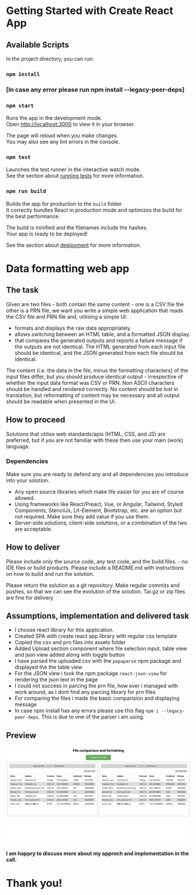 # Getting Started with Create React App

## Available Scripts

In the project directory, you can run:

### `npm install`

### [In case any error please run npm install --legacy-peer-deps]

### `npm start`

Runs the app in the development mode.\
Open [http://localhost:3000](http://localhost:3000) to view it in your browser.

The page will reload when you make changes.\
You may also see any lint errors in the console.

### `npm test`

Launches the test runner in the interactive watch mode.\
See the section about [running tests](https://facebook.github.io/create-react-app/docs/running-tests) for more information.

### `npm run build`

Builds the app for production to the `build` folder.\
It correctly bundles React in production mode and optimizes the build for the best performance.

The build is minified and the filenames include the hashes.\
Your app is ready to be deployed!

See the section about [deployment](https://facebook.github.io/create-react-app/docs/deployment) for more information.

# Data formatting web app

## The task

Given are two files - both contain the same content - one is a CSV file the other is a PRN file,
we want you write a simple web application that reads the CSV file and PRN file and, utilising
a simple UI:

- formats and displays the raw data appropriately.
- allows switching between an HTML table, and a formatted JSON display.
- that compares the generated outputs and reports a failure message if the outputs are not identical. The HTML generated from each input file should be identical, and the JSON generated from each file should be identical.

The content (i.e. the data in the file, minus the formatting characters) of the input files
differ, but you should produce identical output - irrespective of whether the input data format was CSV or PRN.
Non ASCII characters should be handled and rendered correctly.
No content should be lost in translation, but reformatting of content may be necessary
and all output should be readable when presented in the UI.

## How to proceed

Solutions that utilise web standards/apis (HTML, CSS, and JS) are preferred, but if you are not familiar
with these then use your main (work) language.

### Dependencies

Make sure you are ready to defend any and all dependencies you introduce into your solution.

- Any open source libraries which make life easier for you are of course allowed.
- Using frameworks like React/Preact, Vue, or Angular, Tailwind, Styled Components, StencilJs, Lit-Element, Bootstrap, etc. are an option but not required. Make sure they add value if you use them.
- Server-side solutions, client-side solutions, or a combination of the two are acceptable.

## How to deliver

Please include only the source code, any test code, and the build files. - no IDE files or build products.
Please include a README.md with instructions on how to build and run the solution.

Please return the solution as a git repository. Make regular commits and pushes, so that we can see the evolution of the solution. Tar.gz or zip files are fine for delivery

## Assumptions, implementation and delivered task

- I choose react library for this application.
- Created SPA with create react app library with regular css template
- Copied the csv and prn files into assets folder
- Added Upload section component where file selection input, table view and json view added along with toggle button
- I have parsed the uploaded csv with the `papaparse` npm package and displayed the the table view
- For the JSON view i took the npm package `react-json-view` for rendering the json text in the page
- I could not success in parcing the prn file, how ever i managed with work around, as I dont find any parcing library for prn files
- For comparing the files i made the basic comparision and displaying message
- In case npm install has any errors please use this flag `npm i --legacy-peer-deps`. This is due to one of the parser i am using.

## Preview

<img src="preview.png" alt="preview" width="1024"/>

#### I am happry to discuss more about my approch and implementation in the call.

# Thank you!
